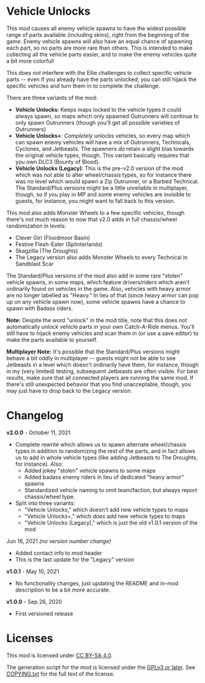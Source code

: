 Vehicle Unlocks
===============

This mod causes all enemy vehicle spawns to have the widest possible
range of parts available (including skins), right from the beginning
of the game.  Enemy vehicle spawns will also have an equal chance of
spawning each part, so no parts are more rare than others.  This is
intended to make collecting all the vehicle parts easier, and to make
the enemy vehicles quite a bit more colorful!

This does *not* interfere with the Ellie challenges to collect
specific vehicle parts -- even if you already have the parts unlocked,
you can still hijack the specific vehicles and turn them in to
complete the challenge.

There are three variants of the mod:

* **Vehicle Unlocks**: Keeps maps locked to the vehicle types it could always
  spawn, so maps which only spawned Outrunners will continue to only
  spawn Outrunners (though you'll get all possible varieties of
  Outrunners)
* **Vehicle Unlocks+**: *Completely* unlocks vehicles, so every map which can
  spawn enemy vehicles will have a mix of Outrunners, Technicals,
  Cyclones, and Jetbeasts.  The spawners *do* retain a slight bias
  towards the original vehicle types, though.  This variant basically
  requires that you own DLC3 (Bounty of Blood).
* **Vehicle Unlocks (Legacy)**: This is the pre-v2.0 version of the mod which was
  *not* able to alter wheel/chassis types, so for instance there was
  no level which would spawn a Zip Outrunner, or a Barbed Technical.
  The Standard/Plus versions *might* be a little unreliable in
  multiplayer, though, so if you play in MP and some enemy vehicles
  are invisible to guests, for instance, you might want to fall back
  to this version.

This mod also adds Monster Wheels to a few specific vehicles, though
there's not much reason to now that v2.0 adds in full chassis/wheel
randomization in levels:

* Clever Girl (Floodmoor Basin)
* Festive Flesh-Eater (Splinterlands)
* Skagzilla (The Droughts)
* The Legacy version also adds Monster Wheels to every Technical
  in Sandblast Scar

The Standard/Plus versions of the mod also add in some rare "stolen"
vehicle spawns, in some maps, which feature drivers/riders which
aren't ordinarily found on vehicles in the game.  Also, vehicles
with heavy armor are no longer labelled as "Heavy."  In lieu of that
(since heavy armor can pop up on any vehicle spawn now), some
vehicle spawns have a chance to spawn with Badass riders.

**Note:** Despite the word "unlock" in the mod title, note that this does
*not* automatically unlock vehicle parts in your own Catch-A-Ride menus.
You'll still have to hijack enemy vehicles and scan them in (or use a save
editor) to make the parts available to yourself.

**Multiplayer Note:** It's possible that the Standard/Plus versions
might behave a bit oddly in multiplayer -- guests might not be able to
see Jetbeasts in a level which doesn't ordinarily have them, for instance,
though in my (very limited) testing, subsequent Jetbeasts are often visible.
For best results, make sure that all connected players are running the same
mod.  If there's still unexpected behavior that you find unacceptable,
though, you may just have to drop back to the Legacy version.

Changelog
=========

**v2.0.0** - October 11, 2021
 * Complete rewrite which allows us to spawn alternate wheel/chassis types
   in addition to randomizing the rest of the parts, and in fact allows us
   to add in whole vehicle types (like adding Jetbeasts to The Droughts,
   for instance).  Also:
   * Added jokey "stolen" vehicle spawns to some maps
   * Added badass enemy riders in lieu of dedicated "heavy armor" spawns
   * Standardized vehicle naming to omit team/faction, but always report
     chassis/wheel type.
 * Split into three variants:
   * "Vehicle Unlocks," which doesn't add new vehicle types to maps
   * "Vehicle Unlocks+," which *does* add new vehicle types to maps
   * "Vehicle Unlocks (Legacy)," which is just the old v1.0.1 version of the mod

Jun 16, 2021 *(no version number change)*
 * Added contact info to mod header
 * This is the last update for the "Legacy" version

**v1.0.1** - May 10, 2021
 * No functionality changes, just updating the README and in-mod
   description to be a bit more accurate.

**v1.0.0** - Sep 26, 2020
 * First versioned release
 
Licenses
========

This mod is licensed under [CC BY-SA 4.0](https://creativecommons.org/licenses/by-sa/4.0/).

The generation script for the mod is licensed under the
[GPLv3 or later](https://www.gnu.org/licenses/quick-guide-gplv3.html).
See [COPYING.txt](../../COPYING.txt) for the full text of the license.


